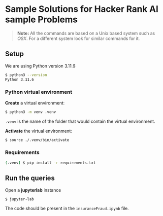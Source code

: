 # Sample Solutions for Hacker Rank AI sample Problems

> **Note:** All the commands are based on a Unix based system such as _OSX_.
> For a different system look for similar commands for it.

## Setup

We are using Python version 3.11.6

```bash
$ python3 --version
Python 3.11.6
```

### Python virtual environment

**Create** a virtual environment:

```bash
$ python3 -m venv .venv
```

`.venv` is the name of the folder that would contain the virtual environment.

**Activate** the virtual environment:

```bash
$ source ./.venv/bin/activate
```

### Requirements

```bash
(.venv) $ pip install -r requirements.txt
```

## Run the queries

Open a **jupyterlab** instance

```bash
$ jupyter-lab
```

The code should be present in the `insuranceFraud.ipynb` file.

